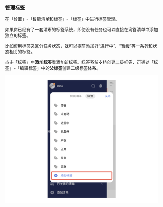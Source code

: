### 管理标签

在「设置」-「智能清单和标签」-「标签」中进行标签管理。

如果你已经有了一套清晰的标签系统，即使没有任务也可以直接在滴答清单中添加独立的标签。

比如使用标签来区分任务状态，就可以提前添加好“进行中”、“暂缓”等一系列和状态相关的标签。

点击「标签」中**添加标签**看添加新标签。标签系统支持创建二级标签，可通过「标签」-「编辑标签」中的**父标签**创建二级标签体系。

![iosaddtag](../../images/ios/tag/presettag.jpg)



